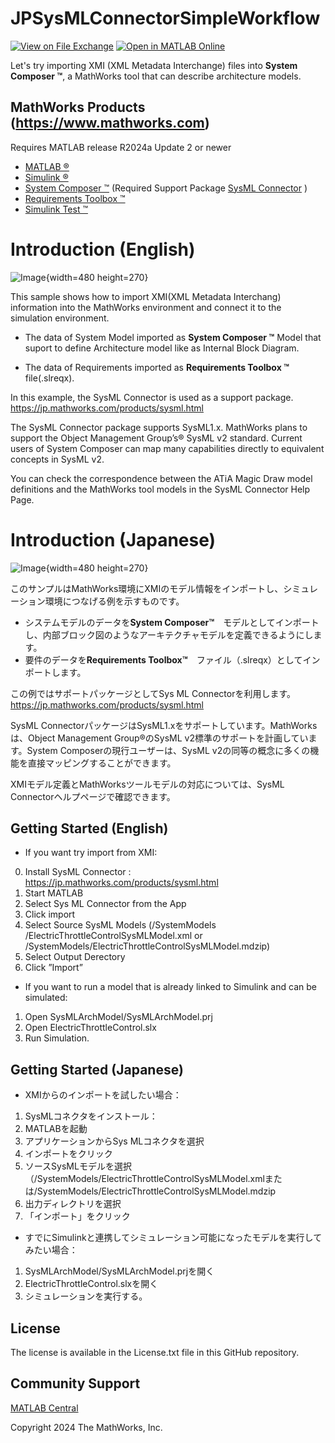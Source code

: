 # JPSysMLConnectorSimpleWorkflow
[![View <File Exchange Title> on File Exchange](https://www.mathworks.com/matlabcentral/images/matlab-file-exchange.svg)](https://jp.mathworks.com/matlabcentral/fileexchange/179574-jp-sysml-connector-simple-workflow) [![Open in MATLAB Online](https://www.mathworks.com/images/responsive/global/open-in-matlab-online.svg)](https://matlab.mathworks.com/open/github/v1?repo=owner/title&project=title.prj&file=example.mlx) 

Let's try importing XMI (XML Metadata Interchange) files into **System Composer &trade;**, a MathWorks tool that can describe architecture models.



## MathWorks Products (https://www.mathworks.com)

Requires MATLAB release R2024a Update 2 or newer
- [ MATLAB &reg;](https://jp.mathworks.com/products/matlab.html)
- [Simulink  &reg;](https://jp.mathworks.com/products/simulink.html)
- [System Composer &trade;](https://jp.mathworks.com/products/system-composer.html) (Required Support Package [SysML Connector](https://jp.mathworks.com/products/sysml.html) )
- [Requirements Toolbox &trade;](https://jp.mathworks.com/products/requirements-toolbox.html)
- [Simulink Test &trade;](https://jp.mathworks.com/products/simulink-test.html)


<!-- Add the "File Exchange" icon to the README if this repo also appears on File Exchange via the "Connect to GitHub" feature --> 
<!-- Add the "Open in MATLAB Online" icon to the README to open a particular file on MATLAB Online --> 
# Introduction (English)
![Image](https://github.com/user-attachments/assets/7ee64b48-9bbb-4d91-a6be-f2caff5e3b1e){width=480 height=270}

This sample shows how to import XMI(XML Metadata Interchang) information into the MathWorks environment and connect it to the simulation environment.

+ The data of System Model imported as **System Composer &trade;** Model that suport to define Architecture model like as Internal Block Diagram.

+ The data of Requirements imported as    **Requirements Toolbox &trade;** file(.slreqx).
 
In this example, the SysML Connector is used as a support package.
https://jp.mathworks.com/products/sysml.html

The SysML Connector package supports SysML1.x. MathWorks plans to support the Object Management Group’s&reg; SysML v2 standard. Current users of System Composer can map many capabilities directly to equivalent concepts in SysML v2.

You can check the correspondence between the ATiA Magic Draw model definitions and the MathWorks tool models in the SysML Connector Help Page.

# Introduction (Japanese)
![Image](https://github.com/user-attachments/assets/c9e0e68a-5b93-47e2-ad77-46a777d4d33b){width=480 height=270}

このサンプルはMathWorks環境にXMIのモデル情報をインポートし、シミュレーション環境につなげる例を示すものです。
+ システムモデルのデータを**System Composer&trade;**　モデルとしてインポートし、内部ブロック図のようなアーキテクチャモデルを定義できるようにします。
+ 要件のデータを**Requirements Toolbox&trade;**　ファイル（.slreqx）としてインポートします。

この例ではサポートパッケージとしてSys ML Connectorを利用します。
https://jp.mathworks.com/products/sysml.html

SysML ConnectorパッケージはSysML1.xをサポートしています。MathWorksは、Object Management Group&reg;のSysML v2標準のサポートを計画しています。System Composerの現行ユーザーは、SysML v2の同等の概念に多くの機能を直接マッピングすることができます。


XMIモデル定義とMathWorksツールモデルの対応については、SysML Connectorヘルプページで確認できます。



## Getting Started (English)

+ If you want try import from XMI:

0. Install SysML Connector : https://jp.mathworks.com/products/sysml.html
1. Start MATLAB
2. Select Sys ML Connector from the App
3. Click import
4. Select Source SysML Models
(/SystemModels
/ElectricThrottleControlSysMLModel.xml or /SystemModels/ElectricThrottleControlSysMLModel.mdzip)
5. Select Output Derectory
6. Click ”Import”


+ If you want to run a model that is already linked to Simulink and can be simulated:
1. Open SysMLArchModel/SysMLArchModel.prj
2. Open ElectricThrottleControl.slx
3. Run Simulation.

## Getting Started (Japanese)
+ XMIからのインポートを試したい場合：

1. SysMLコネクタをインストール：
2. MATLABを起動
3. アプリケーションからSys MLコネクタを選択
4. インポートをクリック
5. ソースSysMLモデルを選択（/SystemModels/ElectricThrottleControlSysMLModel.xmlまたは/SystemModels/ElectricThrottleControlSysMLModel.mdzip
6. 出力ディレクトリを選択
7. 「インポート」をクリック

+ すでにSimulinkと連携してシミュレーション可能になったモデルを実行してみたい場合：
1. SysMLArchModel/SysMLArchModel.prjを開く
2. ElectricThrottleControl.slxを開く
3. シミュレーションを実行する。

## License
<!--- Make sure you have a License.txt within your Repo --->

The license is available in the License.txt file in this GitHub repository.

## Community Support
[MATLAB Central](https://www.mathworks.com/matlabcentral)

Copyright 2024 The MathWorks, Inc.

<!--- Do not forget to the add the SECURITY.md to this repo --->
<!--- Add Topics #Topics to your Repo such as #MATLAB  --->

<!--- This is my comment --->

<!-- Include any Trademarks if this is the first time mentioning trademarked products (For Example:  MATLAB&reg; Simulink&reg; Trademark&trade; Simulink Test&#8482;) --> 


